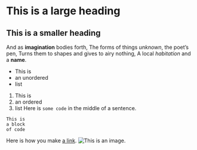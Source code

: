 # This is a large heading
## This is a smaller heading
And as **imagination** bodies forth,
The forms of things *unknown*, the poet’s pen,
Turns them to shapes and gives to airy nothing,
A local *habitation* and a **name**.
- This is
- an unordered
- list
1. This is
2. an ordered
3. list
Here is `some code` in the middle of a sentence.
```
This is
a block
of code
```
Here is how you make [a link](https://www.wikipedia.org/).
![This is an image.](https://github.com/yihui/xaringan/releases/download/v0.0.2/karl-moustache.jpg)

